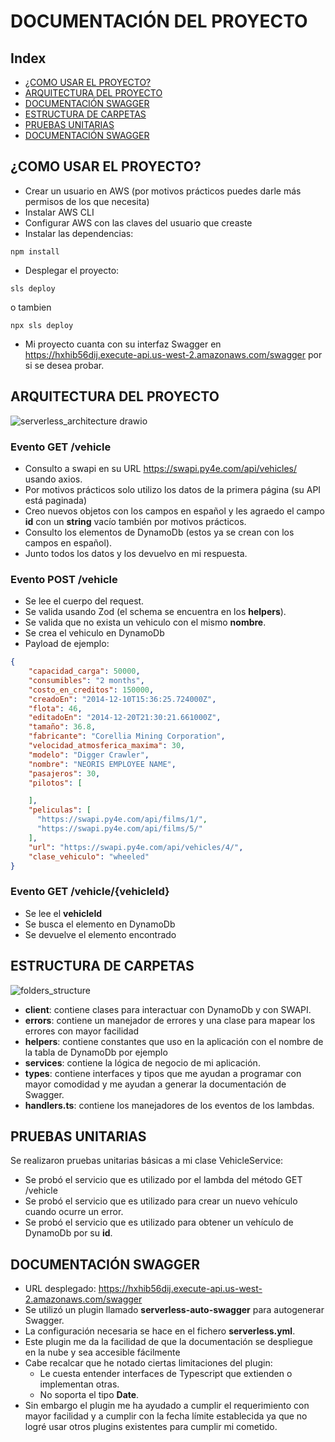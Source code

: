 # DOCUMENTACIÓN DEL PROYECTO

## Index

- [¿COMO USAR EL PROYECTO?](#COMO-USAR-EL-PROYECTO)
- [ARQUITECTURA DEL PROYECTO](#ARQUITECTURA-DEL-PROYECTO)
- [DOCUMENTACIÓN SWAGGER](#DOCUMENTACIÓN-SWAGGER)
- [ESTRUCTURA DE CARPETAS](#ESTRUCTURA-DE-CARPETAS)
- [PRUEBAS UNITARIAS](#PRUEBAS-UNITARIAS)
- [DOCUMENTACIÓN SWAGGER](#DOCUMENTACIÓN-SWAGGER)
  
## ¿COMO USAR EL PROYECTO?
- Crear un usuario en AWS (por motivos prácticos puedes darle más permisos de los que necesita)
- Instalar AWS CLI
- Configurar AWS con las claves del usuario que creaste
- Instalar las dependencias:
```shell
npm install
```
- Desplegar el proyecto:
```shell
sls deploy
```
o tambien
```shell
npx sls deploy
```
- Mi proyecto cuanta con su interfaz Swagger en https://hxhib56dij.execute-api.us-west-2.amazonaws.com/swagger por si se desea probar.

## ARQUITECTURA DEL PROYECTO
![serverless_architecture drawio](https://github.com/Vpp2000/swapi-integration-serverless/assets/48797063/bc42bdb1-f183-4161-acfd-aebcf5f41fa8)
### Evento GET /vehicle
- Consulto a swapi en su URL https://swapi.py4e.com/api/vehicles/ usando axios.
- Por motivos prácticos solo utilizo los datos de la primera página (su API está paginada)
- Creo nuevos objetos con los campos en español y les agraedo el campo **id** con un **string** vacío también por motivos prácticos.
- Consulto los elementos de DynamoDb (estos ya se crean con los campos en español).
- Junto todos los datos y los devuelvo en mi respuesta.

### Evento POST /vehicle
- Se lee el cuerpo del request.
- Se valida usando Zod (el schema se encuentra en los **helpers**).
- Se valida que no exista un vehiculo con el mismo **nombre**.
- Se crea el vehiculo en DynamoDb
- Payload de ejemplo:
```json
{
    "capacidad_carga": 50000,
    "consumibles": "2 months",
    "costo_en_creditos": 150000,
    "creadoEn": "2014-12-10T15:36:25.724000Z",
    "flota": 46,
    "editadoEn": "2014-12-20T21:30:21.661000Z",
    "tamaño": 36.8,
    "fabricante": "Corellia Mining Corporation",
    "velocidad_atmosferica_maxima": 30,
    "modelo": "Digger Crawler",
    "nombre": "NEORIS EMPLOYEE NAME",
    "pasajeros": 30,
    "pilotos": [

    ],
    "peliculas": [
      "https://swapi.py4e.com/api/films/1/",
      "https://swapi.py4e.com/api/films/5/"
    ],
    "url": "https://swapi.py4e.com/api/vehicles/4/",
    "clase_vehiculo": "wheeled"
}
```
### Evento GET /vehicle/{vehicleId}
- Se lee el **vehicleId**
- Se busca el elemento en DynamoDb
- Se devuelve el elemento encontrado

## ESTRUCTURA DE CARPETAS
![folders_structure](https://github.com/Vpp2000/swapi-integration-serverless/assets/48797063/e7082ee3-1928-4e2f-a746-6a48c2de49ca)
- **client**: contiene clases para interactuar con DynamoDb y con SWAPI.
- **errors**: contiene un manejador de errores y una clase para mapear los errores con mayor facilidad
- **helpers**: contiene constantes que uso en la aplicación con el nombre de la tabla de DynamoDb por ejemplo
- **services**: contiene la lógica de negocio de mi aplicación.
- **types**: contiene interfaces y tipos que me ayudan a programar con mayor comodidad y me ayudan a generar la documentación de Swagger.
- **handlers.ts**: contiene los manejadores de los eventos de los lambdas.

## PRUEBAS UNITARIAS
Se realizaron pruebas unitarias básicas a mi clase VehicleService:
- Se probó el servicio que es utilizado por el lambda del método GET /vehicle
- Se probó el servicio que es utilizado para crear un nuevo vehículo cuando ocurre un error.
- Se probó el servicio que es utilizado para obtener un vehículo de DynamoDb por su **id**.

## DOCUMENTACIÓN SWAGGER
- URL desplegado: https://hxhib56dij.execute-api.us-west-2.amazonaws.com/swagger
- Se utilizó un plugin llamado **serverless-auto-swagger** para autogenerar Swagger.
- La configuración necesaria se hace en el fichero **serverless.yml**.
- Este plugin me da la facilidad de que la documentación se despliegue en la nube y sea accesible fácilmente
- Cabe recalcar que he notado ciertas limitaciones del plugin:
  - Le cuesta entender interfaces de Typescript que extienden o implementan otras.
  - No soporta el tipo **Date**.
- Sin embargo el plugin me ha ayudado a cumplir el requerimiento con mayor facilidad y a cumplir con la fecha límite establecida ya que no logré usar otros plugins existentes para cumplir mi cometido.
